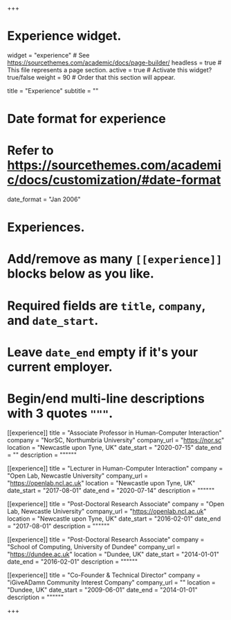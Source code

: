 +++
# Experience widget.
widget = "experience"  # See https://sourcethemes.com/academic/docs/page-builder/
headless = true  # This file represents a page section.
active = true  # Activate this widget? true/false
weight = 90  # Order that this section will appear.

title = "Experience"
subtitle = ""

# Date format for experience
#   Refer to https://sourcethemes.com/academic/docs/customization/#date-format
date_format = "Jan 2006"

# Experiences.
#   Add/remove as many `[[experience]]` blocks below as you like.
#   Required fields are `title`, `company`, and `date_start`.
#   Leave `date_end` empty if it's your current employer.
#   Begin/end multi-line descriptions with 3 quotes `"""`.
[[experience]]
  title = "Associate Professor in Human-Computer Interaction"
  company = "NorSC, Northumbria University"
  company_url = "https://nor.sc"
  location = "Newcastle upon Tyne, UK"
  date_start = "2020-07-15"
  date_end = ""
  description = """"""

[[experience]]
  title = "Lecturer in Human-Computer Interaction"
  company = "Open Lab, Newcastle University"
  company_url = "https://openlab.ncl.ac.uk"
  location = "Newcastle upon Tyne, UK"
  date_start = "2017-08-01"
  date_end = "2020-07-14"
  description = """"""

[[experience]]
  title = "Post-Doctoral Research Associate"
  company = "Open Lab, Newcastle University"
  company_url = "https://openlab.ncl.ac.uk"
  location = "Newcastle upon Tyne, UK"
  date_start = "2016-02-01"
  date_end = "2017-08-01"
  description = """"""

[[experience]]
  title = "Post-Doctoral Research Associate"
  company = "School of Computing, University of Dundee"
  company_url = "https://dundee.ac.uk"
  location = "Dundee, UK"
  date_start = "2014-01-01"
  date_end = "2016-02-01"
  description = """"""

[[experience]]
  title = "Co-Founder &  Technical Director"
  company = "iGiveADamn Community Interest Company"
  company_url = ""
  location = "Dundee, UK"
  date_start = "2009-06-01"
  date_end = "2014-01-01"
  description = """"""


+++
